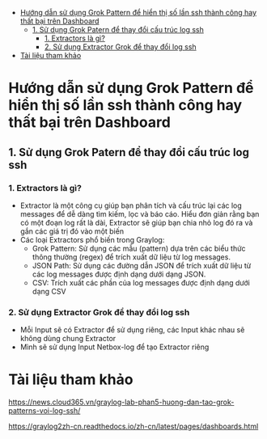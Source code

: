 - [Hướng dẫn sử dụng Grok Pattern để hiển thị số lần ssh thành công hay thất bại trên Dashboard](#hướng-dẫn-sử-dụng-grok-pattern-để-hiển-thị-số-lần-ssh-thành-công-hay-thất-bại-trên-dashboard)
  - [1. Sử dụng Grok Patern để thay đổi cấu trúc log ssh](#1-sử-dụng-grok-patern-để-thay-đổi-cấu-trúc-log-ssh)
    - [1. Extractors là gì?](#1-extractors-là-gì)
    - [2. Sử dụng Extractor Grok để thay đổi log ssh](#2-sử-dụng-extractor-grok-để-thay-đổi-log-ssh)
- [Tài liệu tham khảo](#tài-liệu-tham-khảo)
# Hướng dẫn sử dụng Grok Pattern để hiển thị số lần ssh thành công hay thất bại trên Dashboard
## 1. Sử dụng Grok Patern để thay đổi cấu trúc log ssh
### 1. Extractors là gì?
- Extractor là một công cụ giúp bạn phân tích và cấu trúc lại các log messages để dễ dàng tìm kiếm, lọc và báo cáo. Hiểu đơn giản rằng bạn có một đoạn log rất là dài, Extractor sẽ giúp bạn chia nhỏ log đó ra và gắn các giá trị đó vào một biến
- Các loại Extractors phổ biến trong Graylog:
  - Grok Pattern: Sử dụng các mẫu (pattern) dựa trên các biểu thức thông thường (regex) để trích xuất dữ liệu từ log messages.
  - JSON Path: Sử dụng các đường dẫn JSON để trích xuất dữ liệu từ các log messages được định dạng dưới dạng JSON.
  - CSV: Trích xuất các phần của log messages được định dạng dưới dạng CSV 
### 2. Sử dụng Extractor Grok để thay đổi log ssh
- Mỗi Input sẽ có Extractor để sử dụng riêng, các Input khác nhau sẽ không dùng chung Extractor
- Mình sẽ sử dụng Input Netbox-log để tạo Extractor riêng 
# Tài liệu tham khảo
https://news.cloud365.vn/graylog-lab-phan5-huong-dan-tao-grok-patterns-voi-log-ssh/

https://graylog2zh-cn.readthedocs.io/zh-cn/latest/pages/dashboards.html